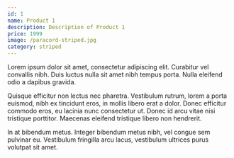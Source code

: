 ```yaml
---
id: 1
name: Product 1
description: Description of Product 1
price: 1999
image: /paracord-striped.jpg
category: striped
---
```


Lorem ipsum dolor sit amet, consectetur adipiscing elit. Curabitur vel convallis nibh. Duis luctus nulla sit amet nibh tempus porta. Nulla eleifend odio a dapibus gravida.

Quisque efficitur non lectus nec pharetra. Vestibulum rutrum, lorem a porta euismod, nibh ex tincidunt eros, in mollis libero erat a dolor. Donec efficitur commodo eros, eu lacinia nunc consectetur ut. Donec id arcu vitae nisi tristique porttitor. Maecenas eleifend tristique libero non hendrerit.

In at bibendum metus. Integer bibendum metus nibh, vel congue sem pulvinar eu. Vestibulum fringilla arcu lacus, vestibulum ultrices purus volutpat sit amet.